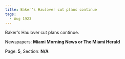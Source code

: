 ```yaml
---  
title: Baker's Haulover cut plans continue  
tags:  
  - Aug 1923  
---  
```

  
Baker's Haulover cut plans continue.  
  
Newspapers: **Miami Morning News or The Miami Herald**  
  
Page: **5**, Section: **N/A** 
